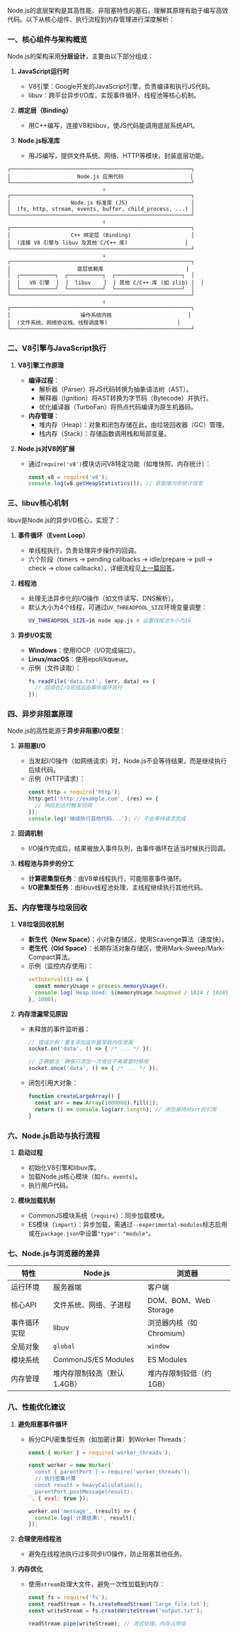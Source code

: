 Node.js的底层架构是其高性能、非阻塞特性的基石，理解其原理有助于编写高效代码。以下从核心组件、执行流程到内存管理进行深度解析：


### **一、核心组件与架构概览**
Node.js的架构采用**分层设计**，主要由以下部分组成：

1. **JavaScript运行时**  
   - V8引擎：Google开发的JavaScript引擎，负责编译和执行JS代码。
   - libuv：跨平台异步I/O库，实现事件循环、线程池等核心机制。

2. **绑定层（Binding）**  
   - 用C++编写，连接V8和libuv，使JS代码能调用底层系统API。

3. **Node.js标准库**  
   - 用JS编写，提供文件系统、网络、HTTP等模块，封装底层功能。

```
┌─────────────────────────────────────────────────────────┐
│                     Node.js 应用代码                     │
└─────────────────────────────────────────────────────────┘
                              ↓
┌─────────────────────────────────────────────────────────┐
│                   Node.js 标准库 (JS)                    │
│  (fs, http, stream, events, buffer, child_process, ...) │
└─────────────────────────────────────────────────────────┘
                              ↓
┌─────────────────────────────────────────────────────────┐
│                   C++ 绑定层 (Binding)                   │
│  (连接 V8 引擎与 libuv 及其他 C/C++ 库)                  │
└─────────────────────────────────────────────────────────┘
                              ↓
┌─────────────────────────────────────────────────────────┐
│                     底层依赖库                          │
│  ┌───────────┐  ┌───────────┐  ┌─────────────────────┐  │
│  │   V8 引擎  │  │  libuv    │  │ 其他 C/C++ 库 (如 zlib) │  │
│  └───────────┘  └───────────┘  └─────────────────────┘  │
└─────────────────────────────────────────────────────────┘
                              ↓
┌─────────────────────────────────────────────────────────┐
│                      操作系统内核                        │
│  (文件系统、网络协议栈、线程调度等)                      │
└─────────────────────────────────────────────────────────┘
```


### **二、V8引擎与JavaScript执行**
1. **V8引擎工作原理**  
   - **编译过程**：  
     - 解析器（Parser）将JS代码转换为抽象语法树（AST）。  
     - 解释器（Ignition）将AST转换为字节码（Bytecode）并执行。  
     - 优化编译器（TurboFan）将热点代码编译为原生机器码。  
   - **内存管理**：  
     - 堆内存（Heap）：对象和闭包存储在此，由垃圾回收器（GC）管理。  
     - 栈内存（Stack）：存储函数调用栈和局部变量。

2. **Node.js对V8的扩展**  
   - 通过`require('v8')`模块访问V8特定功能（如堆快照、内存统计）：  
     ```javascript
     const v8 = require('v8');
     console.log(v8.getHeapStatistics()); // 获取堆内存统计信息
     ```


### **三、libuv核心机制**
libuv是Node.js的异步I/O核心，实现了：

1. **事件循环（Event Loop）**  
   - 单线程执行，负责处理异步操作的回调。  
   - 六个阶段（timers → pending callbacks → idle/prepare → poll → check → close callbacks），详细流程见[上一篇回答](https://example.com)。

2. **线程池**  
   - 处理无法异步化的I/O操作（如文件读写、DNS解析）。  
   - 默认大小为4个线程，可通过`UV_THREADPOOL_SIZE`环境变量调整：  
     ```bash
     UV_THREADPOOL_SIZE=16 node app.js # 设置线程池大小为16
     ```

3. **异步I/O实现**  
   - **Windows**：使用IOCP（I/O完成端口）。  
   - **Linux/macOS**：使用epoll/kqueue。  
   - 示例（文件读取）：  
     ```javascript
     fs.readFile('data.txt', (err, data) => {
       // 回调在I/O完成后由事件循环执行
     });
     ```


### **四、异步非阻塞原理**
Node.js的高性能源于**异步非阻塞I/O模型**：

1. **非阻塞I/O**  
   - 当发起I/O操作（如网络请求）时，Node.js不会等待结果，而是继续执行后续代码。  
   - 示例（HTTP请求）：  
     ```javascript
     const http = require('http');
     http.get('http://example.com', (res) => {
       // 响应到达时触发回调
     });
     console.log('继续执行其他代码...'); // 不会等待请求完成
     ```

2. **回调机制**  
   - I/O操作完成后，结果被放入事件队列，由事件循环在适当时候执行回调。

3. **线程池与异步的分工**  
   - **计算密集型任务**：由V8单线程执行，可能阻塞事件循环。  
   - **I/O密集型任务**：由libuv线程池处理，主线程继续执行其他代码。


### **五、内存管理与垃圾回收**
1. **V8垃圾回收机制**  
   - **新生代（New Space）**：小对象存储区，使用Scavenge算法（速度快）。  
   - **老生代（Old Space）**：长期存活对象存储区，使用Mark-Sweep/Mark-Compact算法。  
   - 示例（监控内存使用）：  
     ```javascript
     setInterval(() => {
       const memoryUsage = process.memoryUsage();
       console.log(`Heap Used: ${memoryUsage.heapUsed / 1024 / 1024} MB`);
     }, 1000);
     ```

2. **内存泄漏常见原因**  
   - 未释放的事件监听器：  
     ```javascript
     // 错误示例：重复添加监听器导致内存泄漏
     socket.on('data', () => { /* ... */ });
     
     // 正确做法：确保只添加一次或在不再需要时移除
     socket.once('data', () => { /* ... */ });
     ```
   - 闭包引用大对象：  
     ```javascript
     function createLargeArray() {
       const arr = new Array(1000000).fill(1);
       return () => console.log(arr.length); // 闭包保持对arr的引用
     }
     ```


### **六、Node.js启动与执行流程**
1. **启动过程**  
   - 初始化V8引擎和libuv库。  
   - 加载Node.js核心模块（如`fs`、`events`）。  
   - 执行用户代码。

2. **模块加载机制**  
   - CommonJS模块系统（`require`）：同步加载模块。  
   - ES模块（`import`）：异步加载，需通过`--experimental-modules`标志启用或在`package.json`中设置`"type": "module"`。


### **七、Node.js与浏览器的差异**
| 特性                | Node.js                     | 浏览器                    |
|---------------------|-----------------------------|---------------------------|
| 运行环境            | 服务器端                    | 客户端                    |
| 核心API             | 文件系统、网络、子进程      | DOM、BOM、Web Storage      |
| 事件循环实现        | libuv                       | 浏览器内核（如Chromium）  |
| 全局对象            | `global`                    | `window`                  |
| 模块系统            | CommonJS/ES Modules         | ES Modules                |
| 内存管理            | 堆内存限制较高（默认1.4GB） | 堆内存限制较低（约1GB）   |


### **八、性能优化建议**
1. **避免阻塞事件循环**  
   - 拆分CPU密集型任务（如加密计算）到Worker Threads：  
     ```javascript
     const { Worker } = require('worker_threads');
     
     const worker = new Worker(`
       const { parentPort } = require('worker_threads');
       // 执行密集计算
       const result = heavyCalculation();
       parentPort.postMessage(result);
     `, { eval: true });
     
     worker.on('message', (result) => {
       console.log('计算结果:', result);
     });
     ```

2. **合理使用线程池**  
   - 避免在线程池执行过多同步I/O操作，防止阻塞其他任务。

3. **内存优化**  
   - 使用`stream`处理大文件，避免一次性加载到内存：  
     ```javascript
     const fs = require('fs');
     const readStream = fs.createReadStream('large_file.txt');
     const writeStream = fs.createWriteStream('output.txt');
     
     readStream.pipe(writeStream); // 流式处理，内存占用低
     ```
